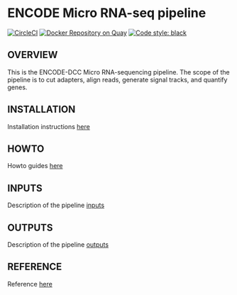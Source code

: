 ENCODE Micro RNA-seq pipeline
=================================================
[![CircleCI](https://circleci.com/gh/ENCODE-DCC/rna-seq-pipeline/tree/dev1.svg?style=svg)](https://circleci.com/gh/ENCODE-DCC/mirna-rna-seq-pipeline/tree/dev1) [![Docker Repository on Quay](https://quay.io/repository/encode-dcc/mirna-seq-pipeline/status "Docker Repository on Quay")](https://quay.io/repository/encode-dcc/mirna-seq-pipeline) [![Code style: black](https://img.shields.io/badge/code%20style-black-000000.svg)](https://github.com/python/black)

OVERVIEW
------------
This is the ENCODE-DCC Micro RNA-sequencing pipeline. The scope of the pipeline is to cut adapters, align reads, generate signal tracks, and quantify genes.

INSTALLATION
-------------
Installation instructions [here](docs/installation.md)

HOWTO
------
Howto guides [here](docs/howto.md)

INPUTS
--------
Description of the pipeline [inputs](docs/reference.md#inputs)

OUTPUTS
--------
Description of the pipeline [outputs](docs/reference.md#outputs)

REFERENCE
----------
Reference [here](docs/reference.md)
